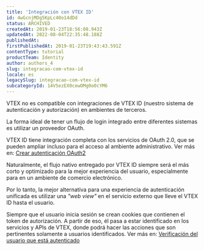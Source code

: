 ```yaml
---
title: 'Integración con VTEX ID'
id: 4wGcnjMDg5KpLc40o14dDd
status: ARCHIVED
createdAt: 2019-01-23T18:56:08.943Z
updatedAt: 2022-08-04T22:35:48.188Z
publishedAt: 
firstPublishedAt: 2019-01-23T19:43:43.591Z
contentType: tutorial
productTeam: Identity
author: authors_4
slug: integracao-com-vtex-id
locale: es
legacySlug: integracao-com-vtex-id
subcategoryId: 14V5ezEX0cewOMg0o0cYM6
---
```


VTEX no es compatible con integraciones de VTEX ID (nuestro sistema de autenticación y autorización) en ambientes de terceros.

La forma ideal de tener un flujo de login integrado entre diferentes sistemas es utilizar un proveedor OAuth.

VTEX ID tiene integración completa con los servicios de OAuth 2.0, que se pueden ampliar incluso para el acceso al ambiente administrativo. Ver más en: [Crear autenticación OAuth2](/es/faq/crear-autenticacion-oauth2)

Naturalmente, el flujo nativo entregado por VTEX ID siempre será el más corto y optimizado para la mejor experiencia del usuario, especialmente para en un ambiente de comercio electrónico.

Por lo tanto, la mejor alternativa para una experiencia de autenticación unificada es utilizar una _"web view"_ en el servicio externo que lleve el VTEX ID hasta el usuario.

Siempre que el usuario inicia sesión se crean cookies que contienen el token de autorización. A partir de eso, él pasa a estar identificado en los servicios y APIs de VTEX, donde podrá hacer las acciones que son pertinentes solamente a usuarios identificados. Ver más en: [Verificación del usuario que está autenticado](https://help.vtex.com/es/tutorial/verificacion-del-usuario-que-esta-autenticado--4vLALC0yrsJydfaY56Zshq)
